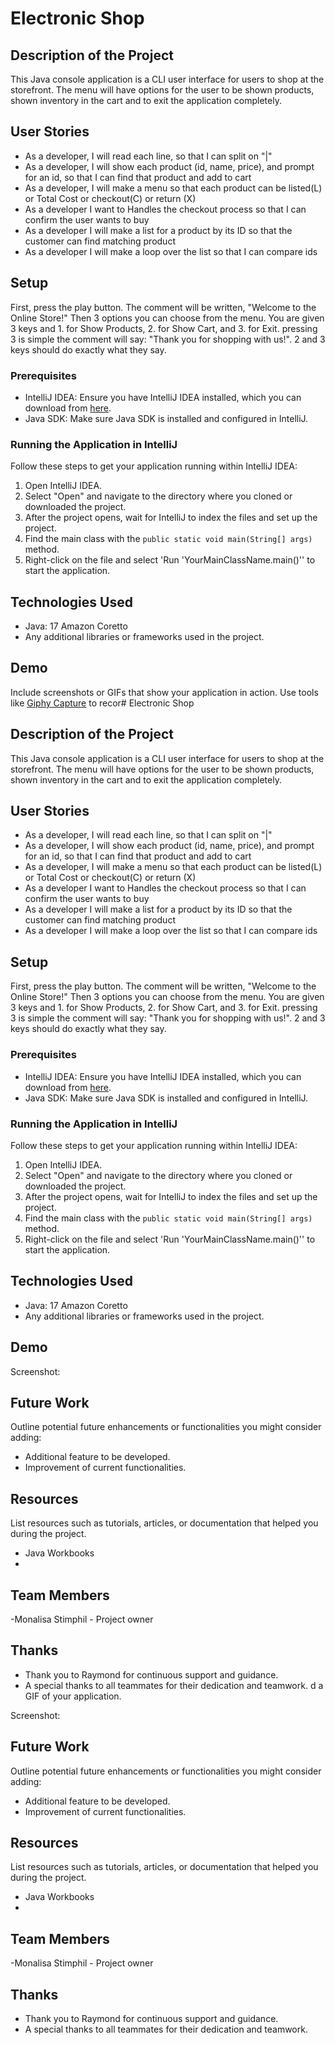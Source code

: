# Electronic Shop

## Description of the Project

This Java console application is a CLI user interface for users to shop at the storefront. 
The menu will have options for the user to be shown products,
shown inventory in the cart and to exit the application completely. 

## User Stories
- As a developer, I will read each line, so that I can split on "|"
- As a developer, I will show each product (id, name, price), and prompt for an id, so that I can find that product and add to cart
- As a developer, I will make a menu so that each product can be listed(L) or Total Cost or checkout(C) or return (X)
- As a developer I want to Handles the checkout process so that I can confirm the user wants to buy
- As a developer I will make a list for a product by its ID so that the customer can find matching product
- As a developer I will make a loop over the list so that I can compare ids


## Setup

First, press the play button. The comment will be written, "Welcome to the Online Store!"
Then 3 options you can choose from the menu. You are given 3 keys and 1. for  Show Products, 2. for  Show Cart, and 3. for Exit. pressing 3 is simple the comment will say:
"Thank you for shopping with us!". 2 and 3 keys should do exactly what they say. 
### Prerequisites

- IntelliJ IDEA: Ensure you have IntelliJ IDEA installed, which you can download from [here](https://www.jetbrains.com/idea/download/).
- Java SDK: Make sure Java SDK is installed and configured in IntelliJ.

### Running the Application in IntelliJ

Follow these steps to get your application running within IntelliJ IDEA:

1. Open IntelliJ IDEA.
2. Select "Open" and navigate to the directory where you cloned or downloaded the project.
3. After the project opens, wait for IntelliJ to index the files and set up the project.
4. Find the main class with the `public static void main(String[] args)` method.
5. Right-click on the file and select 'Run 'YourMainClassName.main()'' to start the application.

## Technologies Used

- Java: 17 Amazon Coretto
- Any additional libraries or frameworks used in the project.

## Demo

Include screenshots or GIFs that show your application in action. Use tools like [Giphy Capture](https://giphy.com/apps/giphycapture) to recor# Electronic Shop

## Description of the Project

This Java console application is a CLI user interface for users to shop at the storefront.
The menu will have options for the user to be shown products,
shown inventory in the cart and to exit the application completely.

## User Stories
- As a developer, I will read each line, so that I can split on "|"
- As a developer, I will show each product (id, name, price), and prompt for an id, so that I can find that product and add to cart
- As a developer, I will make a menu so that each product can be listed(L) or Total Cost or checkout(C) or return (X)
- As a developer I want to Handles the checkout process so that I can confirm the user wants to buy
- As a developer I will make a list for a product by its ID so that the customer can find matching product
- As a developer I will make a loop over the list so that I can compare ids


## Setup

First, press the play button. The comment will be written, "Welcome to the Online Store!"
Then 3 options you can choose from the menu. You are given 3 keys and 1. for  Show Products, 2. for  Show Cart, and 3. for Exit. pressing 3 is simple the comment will say:
"Thank you for shopping with us!". 2 and 3 keys should do exactly what they say.
### Prerequisites

- IntelliJ IDEA: Ensure you have IntelliJ IDEA installed, which you can download from [here](https://www.jetbrains.com/idea/download/).
- Java SDK: Make sure Java SDK is installed and configured in IntelliJ.

### Running the Application in IntelliJ

Follow these steps to get your application running within IntelliJ IDEA:

1. Open IntelliJ IDEA.
2. Select "Open" and navigate to the directory where you cloned or downloaded the project.
3. After the project opens, wait for IntelliJ to index the files and set up the project.
4. Find the main class with the `public static void main(String[] args)` method.
5. Right-click on the file and select 'Run 'YourMainClassName.main()'' to start the application.

## Technologies Used

- Java: 17 Amazon Coretto
- Any additional libraries or frameworks used in the project.

## Demo


Screenshot:

## Future Work

Outline potential future enhancements or functionalities you might consider adding:

- Additional feature to be developed.
- Improvement of current functionalities.

## Resources

List resources such as tutorials, articles, or documentation that helped you during the project.

- Java Workbooks
-

## Team Members

-Monalisa Stimphil - Project owner

## Thanks


- Thank you to Raymond for continuous support and guidance.
- A special thanks to all teammates for their dedication and teamwork.
  d a GIF of your application.

Screenshot: 

## Future Work

Outline potential future enhancements or functionalities you might consider adding:

- Additional feature to be developed.
- Improvement of current functionalities.

## Resources

List resources such as tutorials, articles, or documentation that helped you during the project.

- Java Workbooks
- 

## Team Members

-Monalisa Stimphil - Project owner

## Thanks


- Thank you to Raymond for continuous support and guidance.
- A special thanks to all teammates for their dedication and teamwork.
